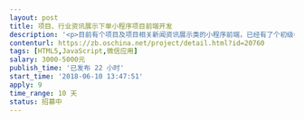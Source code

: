 ```yaml
---                
layout: post       
title: 项目、行业资讯展示下单小程序项目前端开发           
description: '<p>目前有个项目及项目相关新闻资讯展示类的小程序前端，已经有了个初级模板。需要后续的功能开发，及界面美化工作。</p>'     
contenturl: https://zb.oschina.net/project/detail.html?id=20760      
tags: [HTML5,JavaScript,微信应用]            
salary: 3000-5000元          
publish_time: '已发布 22 小时'         
start_time: '2018-06-10 13:47:51'           
apply: 9                   
time_range: 10 天              
status: 招募中                  
---                 
```

